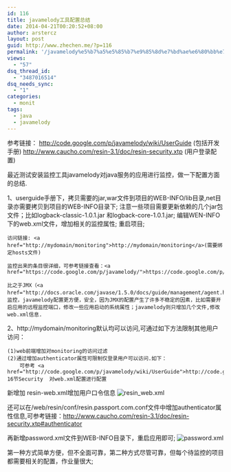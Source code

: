 ```yaml
---
id: 116
title: javamelody工具配置总结
date: 2014-04-21T00:20:52+08:00
author: arstercz
layout: post
guid: http://www.zhechen.me/?p=116
permalink: '/javamelody%e5%b7%a5%e5%85%b7%e9%85%8d%e7%bd%ae%e6%80%bb%e7%bb%93/'
views:
  - "57"
dsq_thread_id:
  - "3487016514"
dsq_needs_sync:
  - "1"
categories:
  - monit
tags:
  - java
  - javamelody
---
```

参考链接：
<a href="http://code.google.com/p/javamelody/wiki/UserGuide">http://code.google.com/p/javamelody/wiki/UserGuide</a>      (包括开发手册)
<a href="http://www.caucho.com/resin-3.1/doc/resin-security.xtp">http://www.caucho.com/resin-3.1/doc/resin-security.xtp</a>  (用户登录配置)

<!--more-->
 
最近测试安装监控工具javamelody对java服务的应用进行监控，做一下配置方面的总结.


1、userguide手册下，拷贝需要的jar,war文件到项目的WEB-INFO/lib目录,net目录亦需要拷贝到项目的WEB-INFO目录下;
    注意一些项目需要更新依赖的几个jar包文件；比如logback-classic-1.0.1.jar 和logback-core-1.0.1.jar;
    编辑WEN-INFO下的web.xml文件，增加相关的监控属性;
    重启项目;

    访问链接: <a href="http://mydomain/monitoring">http://mydomain/monitoring</a>(需要绑定hosts文件)

    监控出来的条目很详细，可参考链接查看：<a href="https://code.google.com/p/javamelody/">https://code.google.com/p/javamelody/</a>

    比之于JMX（<a href="http://docs.oracle.com/javase/1.5.0/docs/guide/management/agent.html">http://docs.oracle.com/javase/1.5.0/docs/guide/management/agent.html</a>）监控，javamelody配置更方便，安全，因为JMX的配置产生了许多不稳定的因素，比如需要开启应用的远程监控端口，修改一些应用启动的系统属性；javamelody则只增加几个文件,修改web.xml信息.

2、http://mydomain/monitoring默认均可以访问,可通过如下方法限制其他用户访问：

    (1)web前端增加对monitoring的访问过滤
    (2)通过增加authenticator属性可限制仅登录用户可以访问.如下：
        可参考 <a href="http://code.google.com/p/javamelody/wiki/UserGuide">http://code.google.com/p/javamelody/wiki/UserGuide</a>  16节Security  对web.xml配置进行配置

   新增加 resin-web.xml增加用户口令信息 
<img src="http://img.zhechen.me/articles/201405/resin_web.jpg"  alt="resin_web.xml" />

 

还可以在/web/resin/conf/resin.passport.com.conf文件中增加authenticator属性信息,可参考链接：<a href="http://www.caucho.com/resin-3.1/doc/resin-security.xtp#authenticator">http://www.caucho.com/resin-3.1/doc/resin-security.xtp#authenticator</a>

再新增password.xml文件到WEB-INFO目录下，重启应用即可;
<img src="http://img.zhechen.me/articles/201405/password.jpg"  alt="password.xml" />

第一种方式简单方便，但不全面可靠，第二种方式尽管可靠，但每个待监控的项目都需要相关的配置，作业量很大;